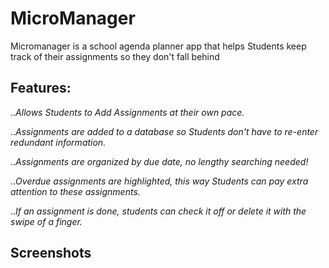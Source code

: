 # MicroManager

Micromanager is a school agenda planner app that helps Students keep track of
their assignments so they don't fall behind 

## Features:

  ..*Allows Students to Add Assignments at their own pace.*
  
  ..*Assignments are added to a database so Students don't have to re-enter redundant information.*
  
  ..*Assignments are organized by due date, no lengthy searching needed!*
  
  ..*Overdue assignments are highlighted, this way Students can pay extra attention to these assignments.*
  
  ..*If an assignment is done, students can check it off or delete it with the swipe of a finger.*

## Screenshots 
